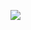 [![](https://mermaid.ink/img/pako:eNptkstuwjAQRX9l5DWIOrxZdEOo2LRUJVUXDotpMiFR4zgyjipE-PfaeZQi1Sv7nuvx9dgXFqmY2IodNZYpBH5YgB1cvJ9IH7oFDIeP4F18OmqikZ-VuZI4CnR1MtfW4jlLvSuohrHYmyqmwhz-ouBb1TARTxhVuTnfo9RWrWFq92GSdGjcIOUKzoSPZ9hHqcpR32Hjis7FVp1M_pt25tBCPNsEqtcWTluK7c7vhKUT-IN41VkRZSXmnT6_Hcu5eFEG3ihHQzEYBe4cunc2CbgnWtSbD9A1jv-ThTe35mOxRk0Q4Netz82t-ESs04wS-EBt29izScNsk_xNL02bCGslpa0PqoBSq8-cpE00cxY2YJK0xCy273txSshMSpJCtrLTmBK0jxGysLhaa1XGNvsmzmxUtjK6ogHDyqj9uYj6devxM7S_Rbbi9Qc3l7BZ)](https://mermaid.live/edit#pako:eNptkstuwjAQRX9l5DWIOrxZdEOo2LRUJVUXDotpMiFR4zgyjipE-PfaeZQi1Sv7nuvx9dgXFqmY2IodNZYpBH5YgB1cvJ9IH7oFDIeP4F18OmqikZ-VuZI4CnR1MtfW4jlLvSuohrHYmyqmwhz-ouBb1TARTxhVuTnfo9RWrWFq92GSdGjcIOUKzoSPZ9hHqcpR32Hjis7FVp1M_pt25tBCPNsEqtcWTluK7c7vhKUT-IN41VkRZSXmnT6_Hcu5eFEG3ihHQzEYBe4cunc2CbgnWtSbD9A1jv-ThTe35mOxRk0Q4Netz82t-ESs04wS-EBt29izScNsk_xNL02bCGslpa0PqoBSq8-cpE00cxY2YJK0xCy273txSshMSpJCtrLTmBK0jxGysLhaa1XGNvsmzmxUtjK6ogHDyqj9uYj6devxM7S_Rbbi9Qc3l7BZ)

